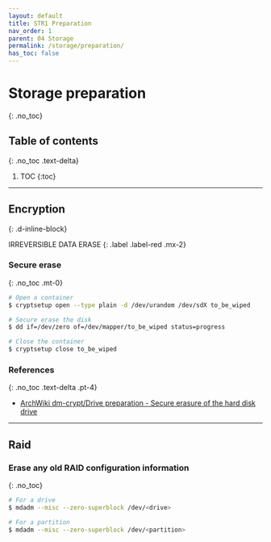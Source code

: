 ```yaml
---
layout: default
title: STR1 Preparation
nav_order: 1
parent: 04 Storage
permalink: /storage/preparation/
has_toc: false
---
```


# Storage preparation
{: .no_toc}

## Table of contents
{: .no_toc .text-delta}

1. TOC
{:toc}

---

## Encryption
{: .d-inline-block}

IRREVERSIBLE DATA ERASE
{: .label .label-red .mx-2}

### Secure erase
{: .no_toc .mt-0}

```bash
# Open a container
$ cryptsetup open --type plain -d /dev/urandom /dev/sdX to_be_wiped

# Secure erase the disk
$ dd if=/dev/zero of=/dev/mapper/to_be_wiped status=progress

# Close the container
$ cryptsetup close to_be_wiped
```

### References
{: .no_toc .text-delta .pt-4}

- [ArchWiki dm-crypt/Drive preparation - Secure erasure of the hard disk drive](https://wiki.archlinux.org/index.php/Dm-crypt/Drive_preparation#Secure_erasure_of_the_hard_disk_drive)

---

## Raid

### Erase any old RAID configuration information
{: .no_toc}

```bash
# For a drive
$ mdadm --misc --zero-superblock /dev/<drive>

# For a partition
$ mdadm --misc --zero-superblock /dev/<partition>
```
